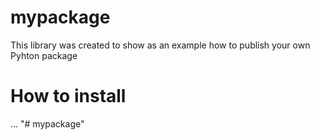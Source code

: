 # mypackage
This library was created to show as an example how to publish your own Pyhton package

# How to install
...
"# mypackage" 

